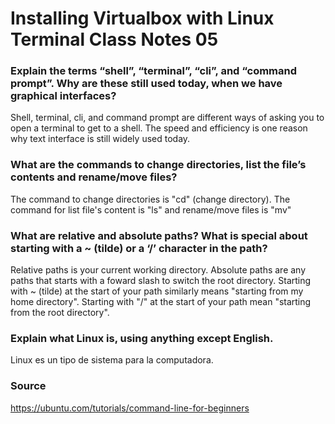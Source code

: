 # Installing Virtualbox with Linux Terminal Class Notes 05
### Explain the terms “shell”, “terminal”, “cli”, and “command prompt”. Why are these still used today, when we have graphical interfaces?
Shell, terminal, cli, and command prompt are different ways of asking you to open a terminal to get to a shell. The speed and efficiency is one reason why text interface is still widely used today.
### What are the commands to change directories, list the file’s contents and rename/move files?
The command to change directories is "cd" (change directory). The command for list file's content is "ls" and rename/move files is "mv"
### What are relative and absolute paths? What is special about starting with a ~ (tilde) or a ‘/’ character in the path?
Relative paths is your current working directory. Absolute paths are any paths that starts with a foward slash to switch the root directory. Starting with ~ (tilde) at the start of your path similarly means "starting from my home directory". Starting with "/" at the start of your path mean "starting from the root directory".
### Explain what Linux is, using anything except English.
Linux es un tipo de sistema para la computadora.
### Source
https://ubuntu.com/tutorials/command-line-for-beginners
